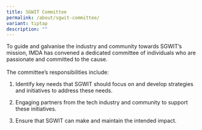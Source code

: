 ```yaml
---
title: SGWIT Committee
permalink: /about/sgwit-committee/
variant: tiptap
description: ""
---
```

<p></p>
<p>To guide and galvanise the industry and community towards SGWIT’s mission,
IMDA has convened a dedicated committee of individuals who are passionate
and committed to the cause.
<br>
<br>The committee’s responsibilities include:</p>
<ol data-tight="true" class="tight">
<li>
<p>Identify key needs that SGWIT should focus on and develop strategies and
initiatives to address these needs.
<br>
</p>
</li>
<li>
<p>Engaging partners from the tech industry and community to support these
initiatives.
<br>
</p>
</li>
<li>
<p>Ensure that SGWIT can make and maintain the intended impact.</p>
</li>
</ol>
<p></p>
<p></p>